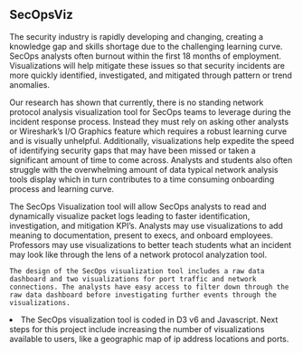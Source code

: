 ## SecOpsViz
The security industry is rapidly developing and changing, creating a knowledge gap and skills shortage due to the challenging learning curve. SecOps analysts often burnout within the first 18 months of employment. Visualizations will help mitigate these issues so that security incidents are more quickly identified, investigated, and mitigated through pattern or trend anomalies.

Our research has shown that currently, there is no standing network protocol analysis visualization tool for SecOps teams to leverage during the incident response process. Instead they must rely on asking other analysts or Wireshark’s I/O Graphics feature which requires a robust learning curve and is visually unhelpful. Additionally, visualizations help expedite the speed of identifying security gaps that may have been missed or taken a significant amount of time to come across. Analysts and students also often struggle with the overwhelming amount of data typical network analysis tools display which in turn contributes to a time consuming onboarding process and learning curve.

The SecOps Visualization tool will allow SecOps analysts to read and dynamically visualize packet logs leading to faster identification, investigation, and mitigation KPI’s. Analysts may use visualizations to add meaning to documentation, present to execs, and onboard employees. Professors may use visualizations to better teach students what an incident may look like through the lens of a network protocol analyzation tool.  

	The design of the SecOps visualization tool includes a raw data dashboard and two visualizations for port traffic and network connections. The analysts have easy access to filter down through the raw data dashboard before investigating further events through the visualizations.
<li> The SecOps visualization tool is coded in D3 v6 and Javascript.
Next steps for this project include increasing the number of visualizations available to users, like a geographic map of ip address locations and ports. 

